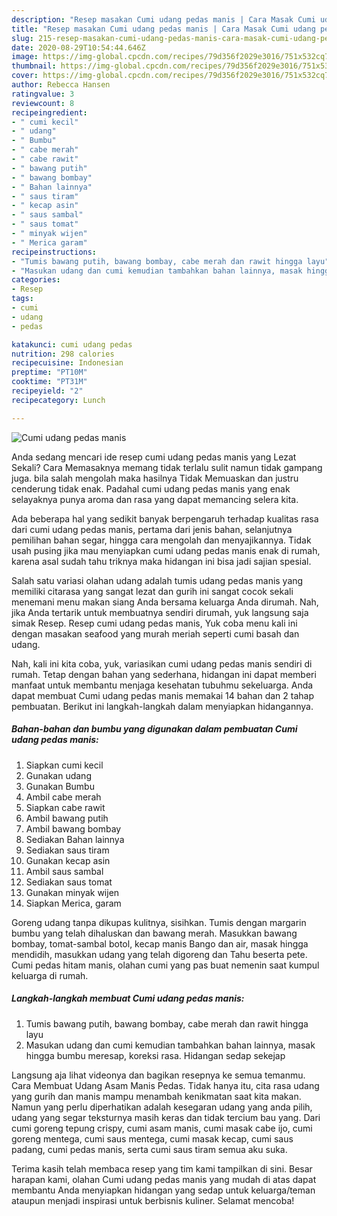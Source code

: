 ```yaml
---
description: "Resep masakan Cumi udang pedas manis | Cara Masak Cumi udang pedas manis Yang Mudah Dan Praktis"
title: "Resep masakan Cumi udang pedas manis | Cara Masak Cumi udang pedas manis Yang Mudah Dan Praktis"
slug: 215-resep-masakan-cumi-udang-pedas-manis-cara-masak-cumi-udang-pedas-manis-yang-mudah-dan-praktis
date: 2020-08-29T10:54:44.646Z
image: https://img-global.cpcdn.com/recipes/79d356f2029e3016/751x532cq70/cumi-udang-pedas-manis-foto-resep-utama.jpg
thumbnail: https://img-global.cpcdn.com/recipes/79d356f2029e3016/751x532cq70/cumi-udang-pedas-manis-foto-resep-utama.jpg
cover: https://img-global.cpcdn.com/recipes/79d356f2029e3016/751x532cq70/cumi-udang-pedas-manis-foto-resep-utama.jpg
author: Rebecca Hansen
ratingvalue: 3
reviewcount: 8
recipeingredient:
- " cumi kecil"
- " udang"
- " Bumbu"
- " cabe merah"
- " cabe rawit"
- " bawang putih"
- " bawang bombay"
- " Bahan lainnya"
- " saus tiram"
- " kecap asin"
- " saus sambal"
- " saus tomat"
- " minyak wijen"
- " Merica garam"
recipeinstructions:
- "Tumis bawang putih, bawang bombay, cabe merah dan rawit hingga layu"
- "Masukan udang dan cumi kemudian tambahkan bahan lainnya, masak hingga bumbu meresap, koreksi rasa. Hidangan sedap sekejap"
categories:
- Resep
tags:
- cumi
- udang
- pedas

katakunci: cumi udang pedas 
nutrition: 298 calories
recipecuisine: Indonesian
preptime: "PT10M"
cooktime: "PT31M"
recipeyield: "2"
recipecategory: Lunch

---
```



![Cumi udang pedas manis](https://img-global.cpcdn.com/recipes/79d356f2029e3016/751x532cq70/cumi-udang-pedas-manis-foto-resep-utama.jpg)

Anda sedang mencari ide resep cumi udang pedas manis yang Lezat Sekali? Cara Memasaknya memang tidak terlalu sulit namun tidak gampang juga. bila salah mengolah maka hasilnya Tidak Memuaskan dan justru cenderung tidak enak. Padahal cumi udang pedas manis yang enak selayaknya punya aroma dan rasa yang dapat memancing selera kita.

Ada beberapa hal yang sedikit banyak berpengaruh terhadap kualitas rasa dari cumi udang pedas manis, pertama dari jenis bahan, selanjutnya pemilihan bahan segar, hingga cara mengolah dan menyajikannya. Tidak usah pusing jika mau menyiapkan cumi udang pedas manis enak di rumah, karena asal sudah tahu triknya maka hidangan ini bisa jadi sajian spesial.

Salah satu variasi olahan udang adalah tumis udang pedas manis yang memiliki citarasa yang sangat lezat dan gurih ini sangat cocok sekali menemani menu makan siang Anda bersama keluarga Anda dirumah. Nah, jika Anda tertarik untuk membuatnya sendiri dirumah, yuk langsung saja simak Resep. Resep cumi udang pedas manis, Yuk coba menu kali ini dengan masakan seafood yang murah meriah seperti cumi basah dan udang.


Nah, kali ini kita coba, yuk, variasikan cumi udang pedas manis sendiri di rumah. Tetap dengan bahan yang sederhana, hidangan ini dapat memberi manfaat untuk membantu menjaga kesehatan tubuhmu sekeluarga. Anda dapat membuat Cumi udang pedas manis memakai 14 bahan dan 2 tahap pembuatan. Berikut ini langkah-langkah dalam menyiapkan hidangannya.

<!--inarticleads1-->

##### Bahan-bahan dan bumbu yang digunakan dalam pembuatan Cumi udang pedas manis:

1. Siapkan  cumi kecil
1. Gunakan  udang
1. Gunakan  Bumbu
1. Ambil  cabe merah
1. Siapkan  cabe rawit
1. Ambil  bawang putih
1. Ambil  bawang bombay
1. Sediakan  Bahan lainnya
1. Sediakan  saus tiram
1. Gunakan  kecap asin
1. Ambil  saus sambal
1. Sediakan  saus tomat
1. Gunakan  minyak wijen
1. Siapkan  Merica, garam


Goreng udang tanpa dikupas kulitnya, sisihkan. Tumis dengan margarin bumbu yang telah dihaluskan dan bawang merah. Masukkan bawang bombay, tomat-sambal botol, kecap manis Bango dan air, masak hingga mendidih, masukkan udang yang telah digoreng dan Tahu beserta pete. Cumi pedas hitam manis, olahan cumi yang pas buat nemenin saat kumpul keluarga di rumah. 

<!--inarticleads2-->

##### Langkah-langkah membuat Cumi udang pedas manis:

1. Tumis bawang putih, bawang bombay, cabe merah dan rawit hingga layu
1. Masukan udang dan cumi kemudian tambahkan bahan lainnya, masak hingga bumbu meresap, koreksi rasa. Hidangan sedap sekejap


Langsung aja lihat videonya dan bagikan resepnya ke semua temanmu. Cara Membuat Udang Asam Manis Pedas. Tidak hanya itu, cita rasa udang yang gurih dan manis mampu menambah kenikmatan saat kita makan. Namun yang perlu diperhatikan adalah kesegaran udang yang anda pilih, udang yang segar teksturnya masih keras dan tidak tercium bau yang. Dari cumi goreng tepung crispy, cumi asam manis, cumi masak cabe ijo, cumi goreng mentega, cumi saus mentega, cumi masak kecap, cumi saus padang, cumi pedas manis, serta cumi saus tiram semua aku suka. 

Terima kasih telah membaca resep yang tim kami tampilkan di sini. Besar harapan kami, olahan Cumi udang pedas manis yang mudah di atas dapat membantu Anda menyiapkan hidangan yang sedap untuk keluarga/teman ataupun menjadi inspirasi untuk berbisnis kuliner. Selamat mencoba!

